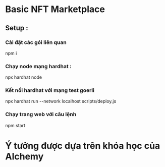 # Basic NFT Marketplace 

## Setup : 
### Cài đặt các gói liên quan  
npm i 
### Chạy node mạng hardhat  : 
npx hardhat node 
### Kết nối hardhat với mạng test goerli 
npx hardhat run --network  localhost scripts/deploy.js
### Chạy trang web với câu lệnh 
npm start 

# Ý tưởng được dựa trên khóa học của Alchemy 
